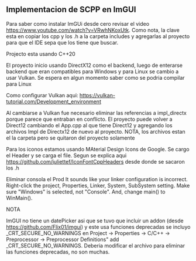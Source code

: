 ## Implementacion de SCPP en ImGUI

Para saber como instalar ImGUi desde cero revisar el video https://www.youtube.com/watch?v=VRwhNKoxUtk.
Como nota, la clave esta en copiar los cpp y los .h a la carpeta includes y agregarlas al proyecto
para que el IDE sepa que los tiene que buscar.

Projecto esta usando C++20

El proyecto inicio usando DirectX12 como el backend, luego de enterarse backend que eran compatibles
para Windows y para Linux se cambio a usar Vulkan. Se espera en algun momento saber como se podria
compilar para Linux

Como configurar Vulkan aqui: https://vulkan-tutorial.com/Development_environment

Al cambiarse a Vulkan fue necesario eliminar las referencias a impl_directx porque parece que entraban en conflicto. 
El proyecto puede volver a Direct12 cambiando el App.cpp al que tiene Direct12 y agregando los archivos Impl de Directx12
de nuevo al proyecto. NOTA, los archivos estan el la carpeta pero se quitaron del proyecto solamente

Para los iconos estamos usando MAterial Design Icons de Google. Se cargo el Header y se carga el file. Segun
se explica aqui https://github.com/juliettef/IconFontCppHeaders desde donde se sacaron los .h

Eliminar consola el Prod
It sounds like your linker configuration is incorrect. Right-click the project, Properties, Linker, System, SubSystem setting. Make sure "Windows" is selected, not "Console".
And, change main() to WinMain().


NOTA

ImGUI no tiene un datePicker asi que se tuvo que incluir un addon (desde https://github.com/Flix01/imgui) y este usa funciones deprecadas
se incluyo _CRT_SECURE_NO_WARNINGS en Project -> Properties -> C/C++ -> Preprocessor -> Preprocessor Definitions" add _CRT_SECURE_NO_WARNINGS. Deberia modificar el archivo para eliminar las funciones deprecadas, no son muchas.